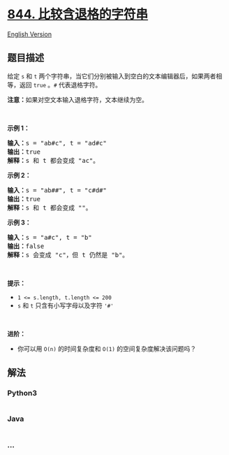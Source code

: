 # [844. 比较含退格的字符串](https://leetcode-cn.com/problems/backspace-string-compare)

[English Version](/solution/0800-0899/0844.Backspace%20String%20Compare/README_EN.md)

## 题目描述

<!-- 这里写题目描述 -->

<p>给定 <code>s</code> 和 <code>t</code> 两个字符串，当它们分别被输入到空白的文本编辑器后，如果两者相等，返回 <code>true</code> 。<code>#</code> 代表退格字符。</p>

<p><strong>注意：</strong>如果对空文本输入退格字符，文本继续为空。</p>

<p>&nbsp;</p>

<p><strong>示例 1：</strong></p>

<pre>
<strong>输入：</strong>s = "ab#c", t = "ad#c"
<strong>输出：</strong>true
<strong>解释：</strong>s 和 t 都会变成 "ac"。
</pre>

<p><strong>示例 2：</strong></p>

<pre>
<strong>输入：</strong>s = "ab##", t = "c#d#"
<strong>输出：</strong>true
<strong>解释：</strong>s 和 t 都会变成 ""。
</pre>

<p><strong>示例 3：</strong></p>

<pre>
<strong>输入：</strong>s = "a#c", t = "b"
<strong>输出：</strong>false
<strong>解释：</strong>s 会变成 "c"，但 t 仍然是 "b"。</pre>

<p>&nbsp;</p>

<p><strong>提示：</strong></p>

<ul>
	<li><code>1 &lt;= s.length, t.length &lt;= 200</code></li>
	<li><code>s</code> 和 <code>t</code> 只含有小写字母以及字符 <code>'#'</code></li>
</ul>

<p>&nbsp;</p>

<p><strong>进阶：</strong></p>

<ul>
	<li>你可以用 <code>O(n)</code> 的时间复杂度和 <code>O(1)</code> 的空间复杂度解决该问题吗？</li>
</ul>

## 解法

<!-- 这里可写通用的实现逻辑 -->

<!-- tabs:start -->

### **Python3**

<!-- 这里可写当前语言的特殊实现逻辑 -->

```python

```

### **Java**

<!-- 这里可写当前语言的特殊实现逻辑 -->

```java

```

### **...**

```

```

<!-- tabs:end -->
